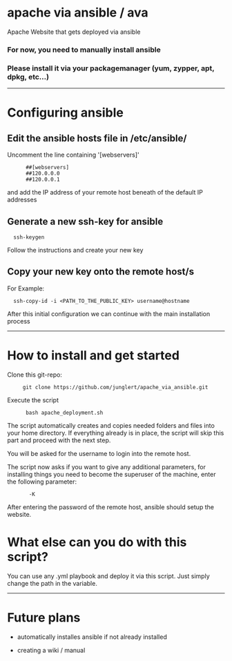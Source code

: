 # apache via ansible / ava
Apache Website that gets deployed via ansible
### For now, you need to manually install ansible
### Please install it via your packagemanager (yum, zypper, apt, dpkg, etc...)
***
# Configuring ansible
  
  ## Edit the ansible hosts file in /etc/ansible/
  
  Uncomment the line containing '[webservers]'
  
          ##[webservers]
          ##120.0.0.0
          ##120.0.0.1
          
  and add the IP address of your remote host beneath of the default IP addresses
  
  ## Generate a new ssh-key for ansible
  
      ssh-keygen
      
  Follow the instructions and create your new key
  
  ## Copy your new key onto the remote host/s
  
  For Example:
  
      ssh-copy-id -i <PATH_TO_THE_PUBLIC_KEY> username@hostname
      
  After this initial configuration we can continue with the main installation process
***
# How to install and get started
  
  Clone this git-repo:
  
         git clone https://github.com/junglert/apache_via_ansible.git

    
  Execute the script
              
          bash apache_deployment.sh         
    
  The script automatically creates and copies needed folders and files into your home directory.
  If everything already is in place, the script will skip this part and proceed with the next step.
  
  You will be asked for the username to login into the remote host.
  
  The script now asks if you want to give any additional parameters, for installing things you need to become the superuser of the machine, enter the following parameter:
  
           -K
  
  After entering the password of the remote host, ansible should setup the website.
  
# What else can you do with this script?

  You can use any .yml playbook and deploy it via this script.
  Just simply change the path in the variable.
  
***    
# Future plans
   
   - automatically installes ansible if not already installed
     
   - creating a wiki / manual 
    
